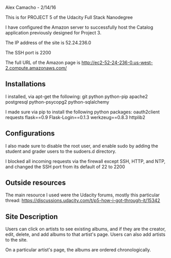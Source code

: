 Alex Camacho - 2/14/16

This is for PROJECT 5 of the Udacity Full Stack Nanodegree

I have configured the Amazon server to successfully host the Catalog
application previously designed for Project 3.

The IP address of the site is 52.24.236.0

The SSH port is 2200

The full URL of the Amazon page is
http://ec2-52-24-236-0.us-west-2.compute.amazonaws.com/

## Installations

I installed, via apt-get the following:
git
python
python-pip
apache2
postgresql python-psycopg2
python-sqlalchemy

I made sure via pip to install the following python packages:
oauth2client
requests
flask==0.9
Flask-Login==0.1.3
werkzeug==0.8.3
httplib2

## Configurations

I also made sure to disable the root user, and enable sudo by adding
the student and grader users to the sudoers.d directory.

I blocked all incoming requests via the firewall except SSH, HTTP,
and NTP, and changed the SSH port from its default of 22 to 2200

## Outside resources

The main resource I used were the Udacity forums, mostly this
particular thread:
https://discussions.udacity.com/t/p5-how-i-got-through-it/15342

## Site Description

Users can click on artists to see existing albums, and if they are the
creator, edit, delete, and add albums to that artist's page.  Users
can also add artists to the site.

On a particular artist's page, the albums are ordered chronologically.
